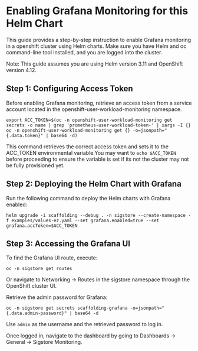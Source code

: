# Enabling Grafana Monitoring for this Helm Chart

This guide provides a step-by-step instruction to enable Grafana monitoring in a openshift cluster using Helm charts. Make sure you have Helm and oc command-line tool installed, and you are logged into the cluster.

Note: This guide assumes you are using Helm version 3.11 and OpenShift version 4.12.

## Step 1: Configuring Access Token

Before enabling Grafana monitoring, retrieve an access token from a service account located in the openshift-user-workload-monitoring namespace.

```
export ACC_TOKEN=$(oc -n openshift-user-workload-monitoring get secrets -o name | grep 'prometheus-user-workload-token-' | xargs -I {} oc -n openshift-user-workload-monitoring get {} -o=jsonpath="{.data.token}" | base64 -d)
```

This command retrieves the correct access token and sets it to the ACC_TOKEN environmental variable.You may want to `echo $ACC_TOKEN` before proceeding to ensure the variable is set if its not the cluster may not be fully provisioned yet.

## Step 2: Deploying the Helm Chart with Grafana

Run the following command to deploy the Helm charts with Grafana enabled:

```
helm upgrade -i scaffolding --debug . -n sigstore --create-namespace -f examples/values-ez.yaml --set grafana.enabled=true --set grafana.accToken=$ACC_TOKEN
```

## Step 3: Accessing the Grafana UI

To find the Grafana UI route, execute:

```
oc -n sigstore get routes
```

Or navigate to Networking -> Routes in the sigstore namespace through the OpenShift cluster UI.

Retrieve the admin password for Grafana:
```
oc -n sigstore get secrets scaffolding-grafana -o=jsonpath="{.data.admin-password}" | base64 -d
```

Use `admin` as the username and the retrieved password to log in.

Once logged in, navigate to the dashboard by going to Dashboards -> General -> Sigstore Monitoring.

